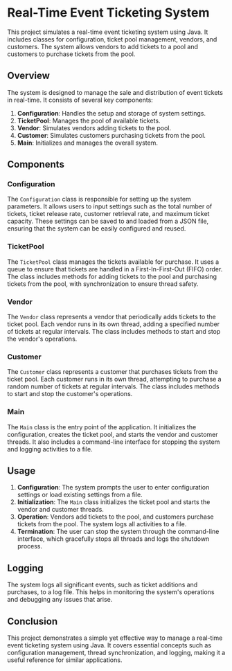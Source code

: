 # Real-Time Event Ticketing System

This project simulates a real-time event ticketing system using Java. It includes classes for configuration, ticket pool management, vendors, and customers. The system allows vendors to add tickets to a pool and customers to purchase tickets from the pool.

## Overview

The system is designed to manage the sale and distribution of event tickets in real-time. It consists of several key components:

1. **Configuration**: Handles the setup and storage of system settings.
2. **TicketPool**: Manages the pool of available tickets.
3. **Vendor**: Simulates vendors adding tickets to the pool.
4. **Customer**: Simulates customers purchasing tickets from the pool.
5. **Main**: Initializes and manages the overall system.

## Components

### Configuration

The `Configuration` class is responsible for setting up the system parameters. It allows users to input settings such as the total number of tickets, ticket release rate, customer retrieval rate, and maximum ticket capacity. These settings can be saved to and loaded from a JSON file, ensuring that the system can be easily configured and reused.

### TicketPool

The `TicketPool` class manages the tickets available for purchase. It uses a queue to ensure that tickets are handled in a First-In-First-Out (FIFO) order. The class includes methods for adding tickets to the pool and purchasing tickets from the pool, with synchronization to ensure thread safety.

### Vendor

The `Vendor` class represents a vendor that periodically adds tickets to the ticket pool. Each vendor runs in its own thread, adding a specified number of tickets at regular intervals. The class includes methods to start and stop the vendor's operations.

### Customer

The `Customer` class represents a customer that purchases tickets from the ticket pool. Each customer runs in its own thread, attempting to purchase a random number of tickets at regular intervals. The class includes methods to start and stop the customer's operations.

### Main

The `Main` class is the entry point of the application. It initializes the configuration, creates the ticket pool, and starts the vendor and customer threads. It also includes a command-line interface for stopping the system and logging activities to a file.

## Usage

1. **Configuration**: The system prompts the user to enter configuration settings or load existing settings from a file.
2. **Initialization**: The `Main` class initializes the ticket pool and starts the vendor and customer threads.
3. **Operation**: Vendors add tickets to the pool, and customers purchase tickets from the pool. The system logs all activities to a file.
4. **Termination**: The user can stop the system through the command-line interface, which gracefully stops all threads and logs the shutdown process.

## Logging

The system logs all significant events, such as ticket additions and purchases, to a log file. This helps in monitoring the system's operations and debugging any issues that arise.

## Conclusion

This project demonstrates a simple yet effective way to manage a real-time event ticketing system using Java. It covers essential concepts such as configuration management, thread synchronization, and logging, making it a useful reference for similar applications.
